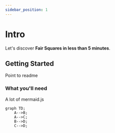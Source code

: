 ```yaml
---
sidebar_position: 1
---
```


#  Intro

Let's discover **Fair Squares in less than 5 minutes**.

## Getting Started

Point to readme


### What you'll need
A lot of mermaid.js
```mermaid
graph TD;
    A-->B;
    A-->C;
    B-->D;
    C-->D;
```